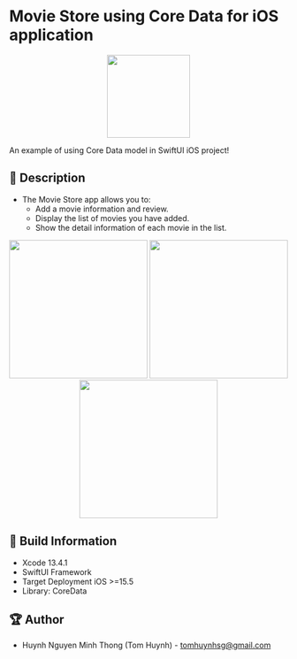 # Movie Store using Core Data for iOS application

<p align="center">
  <img width="150" src="https://i.imgur.com/TcBTGlb.png">
</p>

An example of using Core Data model in SwiftUI iOS project!

## 📖 Description

- The Movie Store app allows you to:
  - Add a movie information and review.
  - Display the list of movies you have added.
  - Show the detail information of each movie in the list.

<p align="center">
  <img src="https://i.imgur.com/lpGNiO8.png" width="250" > 
  <img src="https://i.imgur.com/Ccr2yVo.png" width="250" > 
  <img src="https://i.imgur.com/svIoCFq.png" width="250" > 
</p>

## 🔧 Build Information
- Xcode 13.4.1
- SwiftUI Framework
- Target Deployment iOS >=15.5
- Library: CoreData

## 🏆 Author
- Huynh Nguyen Minh Thong (Tom Huynh) - tomhuynhsg@gmail.com
